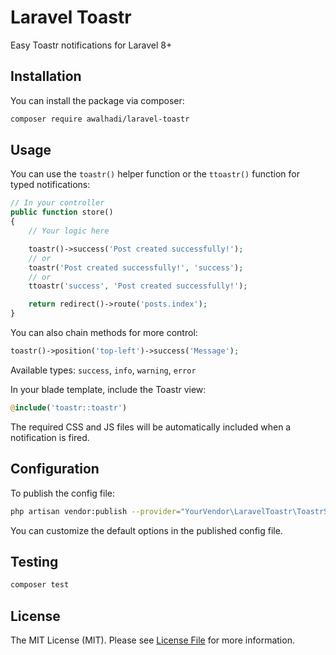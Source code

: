# Laravel Toastr

Easy Toastr notifications for Laravel 8+

## Installation

You can install the package via composer:

```bash
composer require awalhadi/laravel-toastr
```

## Usage

You can use the `toastr()` helper function or the `ttoastr()` function for typed notifications:

```php
// In your controller
public function store()
{
    // Your logic here

    toastr()->success('Post created successfully!');
    // or
    toastr('Post created successfully!', 'success');
    // or
    ttoastr('success', 'Post created successfully!');

    return redirect()->route('posts.index');
}
```

You can also chain methods for more control:

```php
toastr()->position('top-left')->success('Message');
```

Available types: `success`, `info`, `warning`, `error`

In your blade template, include the Toastr view:

```php
@include('toastr::toastr')
```

The required CSS and JS files will be automatically included when a notification is fired.

## Configuration

To publish the config file:

```bash
php artisan vendor:publish --provider="YourVendor\LaravelToastr\ToastrServiceProvider" --tag="config"
```

You can customize the default options in the published config file.

## Testing

```bash
composer test
```

## License

The MIT License (MIT). Please see [License File](LICENSE.md) for more information.